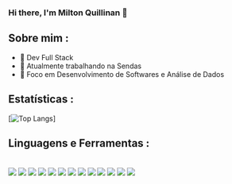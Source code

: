 ### Hi there, I'm Milton Quillinan 👋  

<!--
**Quillinan/Quillinan** is a ✨ _special_ ✨ repository because its `README.md` (this file) appears on your GitHub profile.

Here are some ideas to get you started:

- 🔭 I’m currently working on ...
- 🌱 I’m currently learning ...
- 👯 I’m looking to collaborate on ...
- 🤔 I’m looking for help with ...
- 💬 Ask me about ...
- 📫 How to reach me: ...
- 😄 Pronouns: ...
- ⚡ Fun fact: ...
-->
## Sobre mim :

- 🚀 Dev Full Stack
- 🔭 Atualmente trabalhando na Sendas
- 💬 Foco em Desenvolvimento de Softwares e Análise de Dados

## Estatísticas :

[![Top Langs](https://github-readme-stats.vercel.app/api/top-langs/?username=Quillinan&layout=donut&theme=dark)]
<!--
![Quillinan's GitHub stats](https://github-readme-stats.vercel.app/api?username=Quillinan&show_icons=true&theme=dark)
-->

## Linguagens e Ferramentas :

<div style="display: inline_block"><br/>
  <!--
  <img align="center" atl ="" src=""/>
  -->
  <img align="center" atl ="ts" src="https://img.shields.io/badge/TypeScript-007ACC?style=for-the-badge&logo=typescript&logoColor=white"/>
  <img align="center" atl ="js" src="https://img.shields.io/badge/JavaScript-F7DF1E?style=for-the-badge&logo=javascript&logoColor=black"/>
  <img align="center" atl ="html" src="https://img.shields.io/badge/HTML5-E34F26?style=for-the-badge&logo=html5&logoColor=white"/>
  <img align="center" atl ="css" src="https://img.shields.io/badge/CSS3-1572B6?style=for-the-badge&logo=css3&logoColor=white"/>
  <img align="center" atl ="styled" src="https://img.shields.io/badge/styled--components-DB7093?style=for-the-badge&logo=styled-components&logoColor=white"/>
  <img align="center" atl ="pyhton" src="https://img.shields.io/badge/Python-14354C?style=for-the-badge&logo=python&logoColor=white"/>
  <img align="center" atl ="node" src="https://img.shields.io/badge/Node.js-43853D?style=for-the-badge&logo=node.js&logoColor=white"/>
  <img align="center" atl ="php" src="https://img.shields.io/badge/PHP-777BB4?style=for-the-badge&logo=php&logoColor=white"/>
  <img align="center" atl ="react" src="https://img.shields.io/badge/React-20232A?style=for-the-badge&logo=react&logoColor=61DAFB"/>
  <img align="center" atl ="express" src="https://img.shields.io/badge/Express.js-404D59?style=for-the-badge"/>
  <img align="center" atl ="mongoDb" src="https://img.shields.io/badge/MongoDB-4EA94B?style=for-the-badge&logo=mongodb&logoColor=white"/>
  <img align="center" atl ="postgreSQL" src="https://img.shields.io/badge/PostgreSQL-316192?style=for-the-badge&logo=postgresql&logoColor=white"/>
  <img align="center" atl ="heroku" src="https://img.shields.io/badge/Heroku-430098?style=for-the-badge&logo=heroku&logoColor=white"/>
</div>

